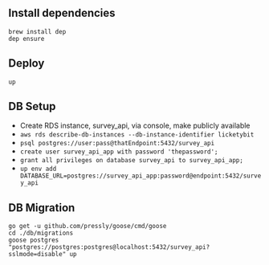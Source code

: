 ## Install dependencies

```
brew install dep
dep ensure
```

## Deploy

```
up
```

## DB Setup

- Create RDS instance, survey_api, via console, make publicly available
- `aws rds describe-db-instances --db-instance-identifier licketybit`
- `psql postgres://user:pass@thatEndpoint:5432/survey_api`
- `create user survey_api_app with password 'thepassword';`
- `grant all privileges on database survey_api to survey_api_app;`
- `up env add DATABASE_URL=postgres://survey_api_app:password@endpoint:5432/survey_api`

## DB Migration

```
go get -u github.com/pressly/goose/cmd/goose
cd ./db/migrations
goose postgres "postgres://postgres:postgres@localhost:5432/survey_api?sslmode=disable" up
```
